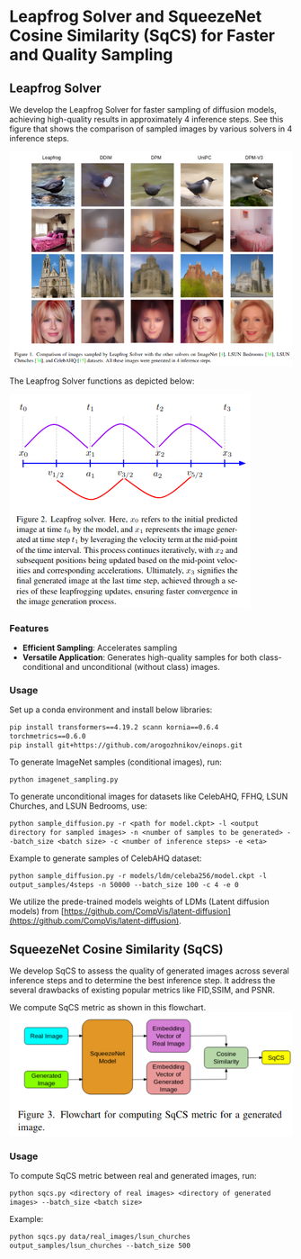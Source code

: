 # Leapfrog Solver and SqueezeNet Cosine Similarity (SqCS) for Faster and Quality Sampling

## Leapfrog Solver

We develop the Leapfrog Solver for faster sampling of diffusion models, achieving high-quality results in approximately 4 inference steps. See this figure that shows the comparison of sampled images by various solvers in 4 inference steps.

![Sampled Images](sampled_images.png)

The Leapfrog Solver functions as depicted below:

![Leapfrog Solver](leapfrog_solver.png)

### Features

- **Efficient Sampling**: Accelerates sampling
- **Versatile Application**: Generates high-quality samples for both class-conditional and unconditional (without class) images.

### Usage
Set up a conda environment and install below libraries:

```shell script
pip install transformers==4.19.2 scann kornia==0.6.4 torchmetrics==0.6.0
pip install git+https://github.com/arogozhnikov/einops.git
```

To generate ImageNet samples (conditional images), run:

```shell script
python imagenet_sampling.py
```

To generate unconditional images for datasets like CelebAHQ, FFHQ, LSUN Churches, and LSUN Bedrooms, use:

```shell script
python sample_diffusion.py -r <path for model.ckpt> -l <output directory for sampled images> -n <number of samples to be generated> --batch_size <batch size> -c <number of inference steps> -e <eta>
```

Example to generate samples of CelebAHQ dataset:
```shell script
python sample_diffusion.py -r models/ldm/celeba256/model.ckpt -l output_samples/4steps -n 50000 --batch_size 100 -c 4 -e 0
```
We utilize the prede-trained models weights of LDMs (Latent diffusion models) from  [https://github.com/CompVis/latent-diffusion](https://github.com/CompVis/latent-diffusion).

## SqueezeNet Cosine Similarity (SqCS)

We develop SqCS to assess the quality of generated images across several inference steps and to determine the best inference step. It address the several drawbacks of existing popular metrics like FID,SSIM, and PSNR.

We compute SqCS metric as shown in this flowchart.
![SqCS](flowchart_sqcs.png)

### Usage

To compute SqCS metric between real and generated images, run:

```shell script
python sqcs.py <directory of real images> <directory of generated images> --batch_size <batch size>
```

Example:
```shell script
python sqcs.py data/real_images/lsun_churches output_samples/lsun_churches --batch_size 500
```


